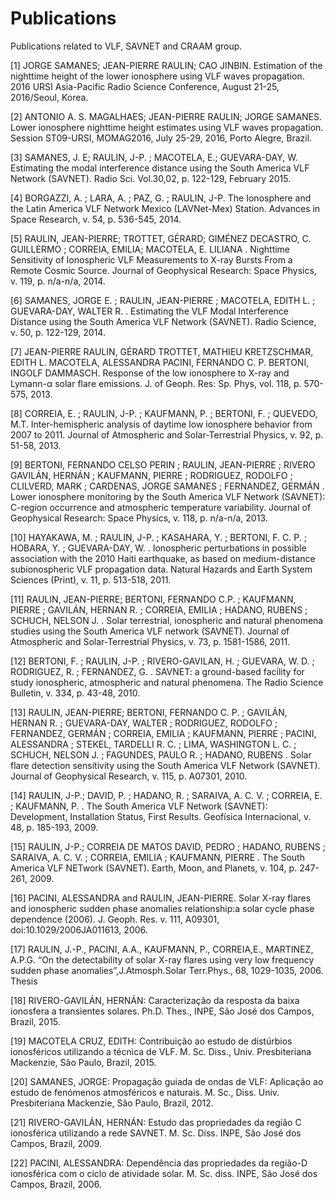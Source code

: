 # Publications

Publications related to VLF, SAVNET and CRAAM group.

[1] JORGE SAMANES; JEAN-PIERRE RAULIN; CAO JINBIN. Estimation of the nighttime height of the lower ionosphere using VLF waves propagation. 2016 URSI Asia-Pacific Radio Science Conference, August 21-25, 2016/Seoul, Korea.

[2] ANTONIO A. S. MAGALHAES; JEAN-PIERRE RAULIN; JORGE SAMANES. Lower ionosphere nighttime height estimates using VLF waves propagation. Session ST09-URSI, MOMAG2016, July 25-29, 2016, Porto Alegre, Brazil.

[3] SAMANES, J. E; RAULIN, J-P. ; MACOTELA, E.; GUEVARA-DAY, W. Estimating the modal interference distance using the South America VLF Network (SAVNET). Radio Sci. Vol.30,02, p. 122-129, February 2015.

[4] BORGAZZI, A. ; LARA, A. ; PAZ, G. ; RAULIN, J-P. The Ionosphere and the Latin America VLF Network Mexico (LAVNet-Mex) Station. Advances in Space Research, v. 54, p. 536-545, 2014.

[5] RAULIN, JEAN-PIERRE; TROTTET, GÉRARD; GIMÉNEZ DECASTRO, C. GUILLERMO ; CORREIA, EMILIA; MACOTELA, E. LILIANA . Nighttime Sensitivity of Ionospheric VLF Measurements to X-ray Bursts From a Remote Cosmic Source. Journal of Geophysical Research: Space Physics, v. 119, p. n/a-n/a, 2014.

[6] SAMANES, JORGE E. ; RAULIN, JEAN-PIERRE ; MACOTELA, EDITH L. ; GUEVARA-DAY, WALTER R. . Estimating the VLF Modal Interference Distance using the South America VLF Network (SAVNET). Radio Science, v. 50, p. 122-129, 2014.

[7] JEAN-PIERRE RAULIN, GÉRARD TROTTET, MATHIEU KRETZSCHMAR, EDITH L. MACOTELA, ALESSANDRA PACINI, FERNANDO C. P. BERTONI, INGOLF DAMMASCH. Response of the low ionosphere to X-ray and Lymann-α solar flare emissions. J. of Geoph. Res: Sp. Phys, vol. 118, p. 570-575, 2013.

[8] CORREIA, E. ; RAULIN, J-P. ; KAUFMANN, P. ; BERTONI, F. ; QUEVEDO, M.T. Inter-hemispheric analysis of daytime low ionosphere behavior from 2007 to 2011. Journal of Atmospheric and Solar-Terrestrial Physics, v. 92, p. 51-58, 2013.

[9] BERTONI, FERNANDO CELSO PERIN ; RAULIN, JEAN-PIERRE ; RIVERO GAVILÁN, HERNÁN ; KAUFMANN, PIERRE ; RODRIGUEZ, RODOLFO ; CLILVERD, MARK ; CARDENAS, JORGE SAMANES ; FERNANDEZ, GERMÁN . Lower ionosphere monitoring by the South America VLF Network (SAVNET): C-region occurrence and atmospheric temperature variability. Journal of Geophysical Research: Space Physics, v. 118, p. n/a-n/a, 2013.

[10] HAYAKAWA, M. ; RAULIN, J-P. ; KASAHARA, Y. ; BERTONI, F. C. P. ; HOBARA, Y. ; GUEVARA-DAY, W. . Ionospheric perturbations in possible association with the 2010 Haiti earthquake, as based on medium-distance subionospheric VLF propagation data. Natural Hazards and Earth System Sciences (Print), v. 11, p. 513-518, 2011.

[11] RAULIN, JEAN-PIERRE; BERTONI, FERNANDO C.P. ; KAUFMANN, PIERRE ; GAVILÁN, HERNAN R. ; CORREIA, EMILIA ; HADANO, RUBENS ; SCHUCH, NELSON J. . Solar terrestrial, ionospheric and natural phenomena studies using the South America VLF network (SAVNET). Journal of Atmospheric and Solar-Terrestrial Physics, v. 73, p. 1581-1586, 2011.

[12] BERTONI, F. ; RAULIN, J-P. ; RIVERO-GAVILAN, H. ; GUEVARA, W. D. ; RODRIGUEZ, R. ; FERNANDEZ, G. . SAVNET: a ground-based facility for study ionospheric, atmospheric and natural phenomena. The Radio Science Bulletin, v. 334, p. 43-48, 2010.

[13] RAULIN, JEAN-PIERRE; BERTONI, FERNANDO C. P. ; GAVILÁN, HERNAN R. ; GUEVARA-DAY, WALTER ; RODRIGUEZ, RODOLFO ; FERNANDEZ, GERMÁN ; CORREIA, EMILIA ; KAUFMANN, PIERRE ; PACINI, ALESSANDRA ; STEKEL, TARDELLI R. C. ; LIMA, WASHINGTON L. C. ; SCHUCH, NELSON J. ; FAGUNDES, PAULO R. ; HADANO, RUBENS . Solar flare detection sensitivity using the South America VLF Network (SAVNET). Journal of Geophysical Research, v. 115, p. A07301, 2010.

[14] RAULIN, J-P.; DAVID, P. ; HADANO, R. ; SARAIVA, A. C. V. ; CORREIA, E. ; KAUFMANN, P. . The South America VLF Network (SAVNET): Development, Installation Status, First Results. Geofísica Internacional, v. 48, p. 185-193, 2009.

[15] RAULIN, J-P.; CORREIA DE MATOS DAVID, PEDRO ; HADANO, RUBENS ; SARAIVA, A. C. V. ; CORREIA, EMILIA ; KAUFMANN, PIERRE . The South America VLF NETwork (SAVNET). Earth, Moon, and Planets, v. 104, p. 247-261, 2009.

[16] PACINI, ALESSANDRA and RAULIN, JEAN-PIERRE. Solar X-ray flares and ionospheric sudden phase anomalies relationship:a solar cycle phase dependence (2006). J. Geoph. Res. v. 111, A09301, doi:10.1029/2006JA011613, 2006.

[17] RAULIN, J.-P., PACINI, A.A., KAUFMANN, P., CORREIA,E., MARTINEZ, A.P.G. “On the detectability of solar X-ray flares using very low frequency sudden phase anomalies”,J.Atmosph.Solar Terr.Phys., 68, 1029-1035, 2006. Thesis

[18] RIVERO-GAVILÁN, HERNÁN: Caracterização da resposta da baixa ionosfera a transientes solares. Ph.D. Thes., INPE, São José dos Campos, Brazil, 2015.

[19] MACOTELA CRUZ, EDITH: Contribuição ao estudo de distúrbios ionosféricos utilizando a técnica de VLF. M. Sc. Diss., Univ. Presbiteriana Mackenzie, São Paulo, Brazil, 2015.

[20] SAMANES, JORGE: Propagação guiada de ondas de VLF: Aplicação ao estudo de fenómenos atmosféricos e naturais. M. Sc., Diss. Univ. Presbiteriana Mackenzie, São Paulo, Brazil, 2012.

[21] RIVERO-GAVILÁN, HERNÁN: Estudo das propriedades da região C ionosférica utilizando a rede SAVNET. M. Sc. Diss. INPE, São José dos Campos, Brazil, 2009.

[22] PACINI, ALESSANDRA: Dependência das propriedades da região-D ionosférica com o ciclo de atividade solar. M. Sc. diss. INPE, São José dos Campos, Brazil, 2006.
